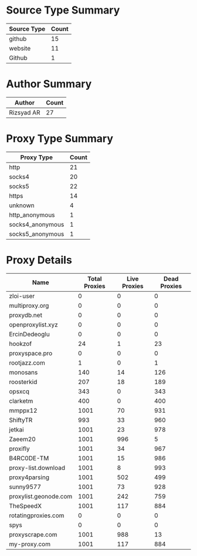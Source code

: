 # Source Type Summary

| Source Type | Count |
|-------------|-------|
| github | 15 |
| website | 11 |
| Github | 1 |


# Author Summary

| Author | Count |
|--------|-------|
| Rizsyad AR | 27 |


# Proxy Type Summary

| Proxy Type | Count |
|------------|-------|
| http | 21 |
| socks4 | 20 |
| socks5 | 22 |
| https | 14 |
| unknown | 4 |
| http_anonymous | 1 |
| socks4_anonymous | 1 |
| socks5_anonymous | 1 |


# Proxy Details

| Name | Total Proxies | Live Proxies | Dead Proxies |
|------|---------------|--------------|---------------|
| zloi-user | 0 | 0 | 0 |
| multiproxy.org | 0 | 0 | 0 |
| proxydb.net | 0 | 0 | 0 |
| openproxylist.xyz | 0 | 0 | 0 |
| ErcinDedeoglu | 0 | 0 | 0 |
| hookzof | 24 | 1 | 23 |
| proxyspace.pro | 0 | 0 | 0 |
| rootjazz.com | 1 | 0 | 1 |
| monosans | 140 | 14 | 126 |
| roosterkid | 207 | 18 | 189 |
| opsxcq | 343 | 0 | 343 |
| clarketm | 400 | 0 | 400 |
| mmppx12 | 1001 | 70 | 931 |
| ShiftyTR | 993 | 33 | 960 |
| jetkai | 1001 | 23 | 978 |
| Zaeem20 | 1001 | 996 | 5 |
| proxifly | 1001 | 34 | 967 |
| B4RC0DE-TM | 1001 | 15 | 986 |
| proxy-list.download | 1001 | 8 | 993 |
| proxy4parsing | 1001 | 502 | 499 |
| sunny9577 | 1001 | 73 | 928 |
| proxylist.geonode.com | 1001 | 242 | 759 |
| TheSpeedX | 1001 | 117 | 884 |
| rotatingproxies.com | 0 | 0 | 0 |
| spys | 0 | 0 | 0 |
| proxyscrape.com | 1001 | 988 | 13 |
| my-proxy.com | 1001 | 117 | 884 |
